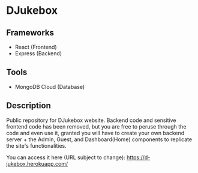 # DJukebox

## Frameworks

- React (Frontend)
- Express (Backend)

## Tools

- MongoDB Cloud (Database)

## Description

Public repository for DJukebox website. Backend code and sensitive frontend code has been removed, but you are free to peruse through the code and even use it, granted you will have to create your own backend server + the Admin, Guest, and Dashboard(Home) components to replicate the site's functionalities.

You can access it here (URL subject to change): https://d-jukebox.herokuapp.com/
